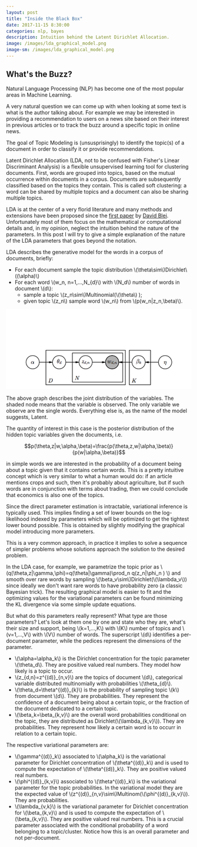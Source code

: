 ```yaml
---
layout: post
title: "Inside the Black Box"
date: 2017-11-15 8:30:00
categories: nlp, bayes
description: Intuition behind the Latent Dirichlet Allocation.
image: /images/lda_graphical_model.png
image-sm: /images/lda_graphical_model.png
---
```



## What's the Buzz?

Natural Language Processing (NLP) has become one of the most popular areas in Machine Learning.

A very natural question we can come up with when looking at some text is what is the author talking about. For example we may be interested in providing a recommendation to users on a news site based on their interest in previous articles or to track the buzz around a specific topic in online news.


The goal of Topic Modeling is (unsusprisingly) to identify the topic(s) of a document in order to classify it or provide recommendations.


Latent Dirichlet Allocation (LDA, not to be confused with Fisher's Linear Discriminant Analysis) is a flexible unsupervised learning tool for clustering documents. First, words are grouped into topics, based on the mutual occurrence within documents in a corpus. Documents are subsequently classified based on the topics they contain. This is called soft clustering: a word can be shared by multiple topics and a document can also be sharing multiple topics.


LDA is at the center of a very florid literature and many methods and extensions have been proposed since the [first paper](http://www.jmlr.org/papers/volume3/blei03a/blei03a.pdf) by [David Blei](http://www.cs.columbia.edu/~blei/topicmodeling.html). Unfortunately most of them focus on the mathematical or computational details and, in my opinion, neglect the intuition behind the nature of the parameters. In this post I will try to give a simple explanation of the nature of the LDA parameters that goes beyond the notation.

LDA describes the generative model for the words in a corpus of documents, briefly:

* For each document sample the topic distribution \\(\theta\sim\\)Dirichlet\\((\alpha)\\) 
* For each word \\(w\_n, n=1,...,N\_{d}\\) with \\(N\_d\\) number of words in document \\(d\\):
	* sample a topic \\(z\_n\sim\\)Multinomial(\\(\theta\\) );
	* given topic \\(z\_n\\) sample word \\(w\_n\\) from \\(p(w\_n\|z\_n,\beta)\\).

![Joint distribution Graph](/images/lda_graphical_model.png)

The above graph describes the joint distribution of the variables. The shaded node means that the variable is observed. The only variable we observe are the single words. Everything else is, as the name of the model suggests, Latent.

The quantity of interest in this case is the posterior distribution of the hidden topic variables given the documents, i.e.

$$p(\theta,z|w,\alpha,\beta)=\frac{p(\theta,z,w|\alpha,\beta)}{p(w|\alpha,\beta)}$$

in simple words we are interested in the probability of a document being about a topic given that it contains certain words. This is a pretty intuitive concept which is very similar to what a human would do: if an article mentions crops and such, then it's probably about agriculture, but if such words are in conjunction with terms about trading, then we could conclude that economics is also one of the topics.

Since the direct parameter estimation is intractable, variational inference is typically used. This implies finding a set of lower bounds on the log-likelihood indexed by parameters which will be optimized to get the tightest lower bound possible. This is obtained by slightly modifying the graphical model introducing more parameters.

This is a very common approach, in practice it implies to solve a sequence of simpler problems whose solutions approach the solution to the desired problem.

In the LDA case, for example, we parametrize the topic prior as \\(q(\theta,z\|\gamma,\phi)=q(\theta\|\gamma)\prod\_n q(z\_n\|\phi\_n ) \\) and smooth over rare words by sampling \\(\beta\_v\sim\\)Dirichlet(\\(\lambda\_v\\)) since ideally we don't want rare words to have probability zero (a classic Bayesian trick). The resulting graphical model is easier to fit and the optimizing values for the variational parameters can be found minimizing the KL divergence via some simple update equations.

But what do this parameters really represent? What type are those parameters? Let's look at them one by one and state who they are, what's their size and support, being \\(k=1,...,K\\) with \\(K\\) number of topics and \\(v=1,...,V\\) with \\(V\\) number of words. The superscript \\(d\\) identifies a per-document parameter, while the pedices represent the dimensions of the parameter.

* \\(\alpha=\alpha\_k\\) is the Dirichlet concentration for the topic parameter \\(\theta\_d\\). They are positive valued real numbers. They model how likely is a topic to occur.
* \\(z\_{d,n}=z^{(d)}\_{n,v}\\) are the topics of document \\(d\\), categorical variable distributed multinomially with probabilities  \\(\theta\_{d}\\).
* \\(\theta\_d=\theta^{(d)}\_{k}\\) is the probability of sampling topic \\(k\\) from document \\(d\\). They are probabilities. They represent the confidence of a document being about a certain topic, or the fraction of the document dedicated to a certain topic.
* \\(\beta\_k=\beta\_{k,v}\\) are the overall word probabilities conditional on the topic, they are distributed as Dirichlet(\\(\lambda\_{k,v}\\)). They are probabilities. They represent how likely a certain word is to occurr in relation to a certain topic.

The respective variational parameters are:

* \\(\gamma^{(d)}\_k\\) associated to \\(\alpha\_k\\) is the variational parameter for Dirichlet concentration of \\(\theta^{(d)}\_k\\) and is used to compute the expectation of \\(\theta^{(d)}\_k\\). They are positive valued real numbers.
* \\(\phi^{(d)}\_{k,v}\\) associated to  \\(\theta^{(d)}\_k\\) is the variational parameter for the topic probabilities. In the variational model they are the expected value of \\(z^{(d)}\_{n,v}\sim\\)Multinom(\\(\phi^{(d)}\_{k,v}\\)). They are probabilities.
* \\(\lambda\_{v,k}\\) is the variational parameter for Dirichlet concentration for \\(\beta\_{k,v}\\) and is used to compute the expectation of \\(\beta\_{k,v}\\). They are positive valued real numbers. This is a crucial parameter associated with the conditional probability of a word belonging to a topic/cluster. Notice how this is an overall parameter and not per-document.


